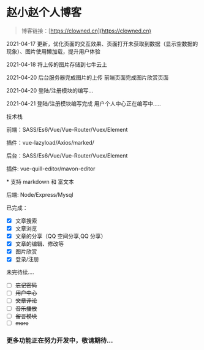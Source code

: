# 赵小赵个人博客

> 博客链接：[https://clowned.cn](https://clowned.cn)

2021-04-17 更新，优化页面的交互效果、页面打开未获取到数据（显示空数据的现象）、图片使用懒加载，提升用户体验

2021-04-18 将上传的图片存储到七牛云上

2021-04-20 后台服务器完成图片的上传 前端页面完成图片欣赏页面

2021-04-20 登陆/注册模块的编写...

2021-04-21 登陆/注册模块编写完成 用户个人中心正在编写中.....

技术栈

前端：SASS/Es6/Vue/Vue-Router/Vuex/Element

插件：vue-lazyload/Axios/marked/

后台：SASS/Es6/Vue/Vue-Router/Vuex/Element

插件: vue-quill-editor/mavon-editor

\* 支持 markdown 和 富文本

后端: Node/Express/Mysql

已完成：

- [x] 文章搜索
- [x] 文章浏览
- [x] 文章的分享（QQ 空间分享,QQ 分享）
- [x] 文章的编辑、修改等
- [x] 图片欣赏
- [x] 登录/注册

未完待续....
- [ ] ~~忘记密码~~
- [ ] ~~用户中心~~
- [ ] ~~文章评论~~
- [ ] ~~音乐播放~~
- [ ] ~~留言模块~~
- [ ] ~~more~~

### 更多功能正在努力开发中，敬请期待...
